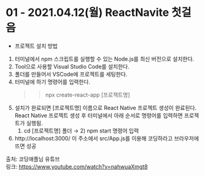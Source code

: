 # 01 - 2021.04.12(월) ReactNavite 첫걸음  
- 프로젝트 설치 방법  
 1. 터미널에서 npm 스크립트를 실행할 수 있는 Node.js를 최신 버전으로 설치한다.  
 2. Tool으로 사용할 Visual Studio Code를 설치한다.  
 3. 폴더를 만들어서 VSCode에 프로젝트를 세팅한다.  
 4. 터미널에 하기 명령어를 입력한다.   
    >> npx create-react-app [프로젝트명]  
 5. 설치가 완료되면 [프로젝트명] 이름으로 React Native 프로젝트 생성이 완료된다.  
    React Native 프로젝트 생성 후 터미널에서 아래 순서로 명령어를 입력하면 프로젝트가 실행됨.  
    1) cd [프로젝트명] 폴더 → 2) npm start 명령어 입력  
 6. http://localhost:3000/ 이 주소에서 src/App.js를 이용해 코딩하라고 브라우저에 뜨면 성공  

출처: 코딩애플님 유튜브  
링크: https://www.youtube.com/watch?v=nahwuaXmgt8
